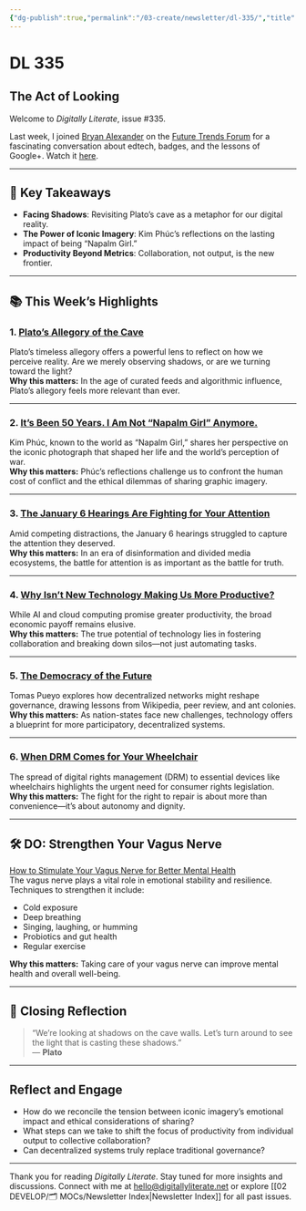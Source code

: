 ```yaml
---
{"dg-publish":true,"permalink":"/03-create/newsletter/dl-335/","title":"The Act of Looking","tags":["data","disinformation","education","futures","identity","misinformation","privacy","social-media"],"created":"2022-06-11","updated":"2022-06-11"}
---
```



# DL 335

## The Act of Looking

Welcome to _Digitally Literate_, issue #335.  

Last week, I joined [Bryan Alexander](http://futureofeducation.us/) on the [Future Trends Forum](https://bryanalexander.org/the-future-trends-forum/) for a fascinating conversation about edtech, badges, and the lessons of Google+. Watch it [here](https://www.youtube.com/watch?v=1bfpCXZeYQc).

---

## 🔖 Key Takeaways

- **Facing Shadows**: Revisiting Plato’s cave as a metaphor for our digital reality.  
- **The Power of Iconic Imagery**: Kim Phúc’s reflections on the lasting impact of being “Napalm Girl.”  
- **Productivity Beyond Metrics**: Collaboration, not output, is the new frontier.  

---

## 📚 This Week’s Highlights

### 1. **[Plato’s Allegory of the Cave](https://www.youtube.com/watch?v=xOULKUK07kU)**  
Plato’s timeless allegory offers a powerful lens to reflect on how we perceive reality. Are we merely observing shadows, or are we turning toward the light?  
**Why this matters:** In the age of curated feeds and algorithmic influence, Plato’s allegory feels more relevant than ever.

---

### 2. **[It’s Been 50 Years. I Am Not “Napalm Girl” Anymore.](https://www.nytimes.com/2022-06-06/opinion/kim-phuc-vietnam-napalm-girl-photograph.html)**  
Kim Phúc, known to the world as “Napalm Girl,” shares her perspective on the iconic photograph that shaped her life and the world’s perception of war.  
**Why this matters:** Phúc’s reflections challenge us to confront the human cost of conflict and the ethical dilemmas of sharing graphic imagery.

---

### 3. **[The January 6 Hearings Are Fighting for Your Attention](https://www.wired.com/story/jan-6-live-televised-hearing/)**  
Amid competing distractions, the January 6 hearings struggled to capture the attention they deserved.  
**Why this matters:** In an era of disinformation and divided media ecosystems, the battle for attention is as important as the battle for truth.

---

### 4. **[Why Isn’t New Technology Making Us More Productive?](https://www.nytimes.com/2022-05-24/business/technology-productivity-economy.html)**  
While AI and cloud computing promise greater productivity, the broad economic payoff remains elusive.  
**Why this matters:** The true potential of technology lies in fostering collaboration and breaking down silos—not just automating tasks.

---

### 5. **[The Democracy of the Future](https://unchartedterritories.tomaspueyo.com/p/future-of-democracy-decentralized?s=r)**  
Tomas Pueyo explores how decentralized networks might reshape governance, drawing lessons from Wikipedia, peer review, and ant colonies.  
**Why this matters:** As nation-states face new challenges, technology offers a blueprint for more participatory, decentralized systems.

---

### 6. **[When DRM Comes for Your Wheelchair](https://www.eff.org/deeplinks/2022/06/when-drm-comes-your-wheelchair)**  
The spread of digital rights management (DRM) to essential devices like wheelchairs highlights the urgent need for consumer rights legislation.  
**Why this matters:** The fight for the right to repair is about more than convenience—it’s about autonomy and dignity.

---

## 🛠️ DO: Strengthen Your Vagus Nerve

[How to Stimulate Your Vagus Nerve for Better Mental Health](https://health.clevelandclinic.org/vagus-nerve-stimulation/)  
The vagus nerve plays a vital role in emotional stability and resilience. Techniques to strengthen it include:  
- Cold exposure  
- Deep breathing  
- Singing, laughing, or humming  
- Probiotics and gut health  
- Regular exercise  

**Why this matters:** Taking care of your vagus nerve can improve mental health and overall well-being.

---

## 🌟 Closing Reflection

> “We’re looking at shadows on the cave walls. Let’s turn around to see the light that is casting these shadows.”  
> — **Plato**

---

## Reflect and Engage

- How do we reconcile the tension between iconic imagery’s emotional impact and ethical considerations of sharing?  
- What steps can we take to shift the focus of productivity from individual output to collective collaboration?  
- Can decentralized systems truly replace traditional governance?  

---

Thank you for reading _Digitally Literate_. Stay tuned for more insights and discussions. Connect with me at [hello@digitallyliterate.net](mailto:hello@digitallyliterate.net) or explore [[02 DEVELOP/🗂️ MOCs/Newsletter Index\|Newsletter Index]] for all past issues.
